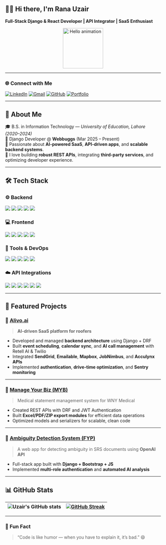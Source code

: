 ## 🧑‍💻 Hi there, I'm **Rana Uzair**  
**Full-Stack Django & React Developer | API Integrator | SaaS Enthusiast**

<p align="center">
<img src="https://media.giphy.com/media/1fhj2FW0661V3Nb2Me/giphy.gif" width="130" alt="Hello animation">
</p>

---

### 🌐 Connect with Me
[![LinkedIn](https://img.shields.io/badge/LinkedIn-0077B5?style=for-the-badge&logo=linkedin&logoColor=white)](https://pk.linkedin.com/in/rana-uzair-983773279) 
[![Gmail](https://img.shields.io/badge/Email-D14836?style=for-the-badge&logo=gmail&logoColor=white)](mailto:ranauzair686@gmail.com)
[![GitHub](https://img.shields.io/badge/GitHub-171515?style=for-the-badge&logo=github&logoColor=white)](https://github.com/Ranauzair686)
[![Portfolio](https://img.shields.io/badge/Website-Alivo.ai-00bcd4?style=for-the-badge&logo=google-chrome&logoColor=white)](http://alivo.ai)

---

## 🚀 About Me
🎓 B.S. in Information Technology — *University of Education, Lahore (2020–2024)*  
💼 Django Developer @ **Webbuggs** (Mar 2025 – Present)  
🧠 Passionate about **AI-powered SaaS**, **API-driven apps**, and **scalable backend systems**.  
💬 I love building **robust REST APIs**, integrating **third-party services**, and optimizing developer experience.  

---

## 🛠️ Tech Stack

### ⚙️ Backend
<p>
<img src="https://img.shields.io/badge/Python-3776AB?style=for-the-badge&logo=python&logoColor=white" />
<img src="https://img.shields.io/badge/Django-092E20?style=for-the-badge&logo=django&logoColor=white" />
<img src="https://img.shields.io/badge/DRF-ff1709?style=for-the-badge&logo=django&logoColor=white" />
<img src="https://img.shields.io/badge/MySQL-005C84?style=for-the-badge&logo=mysql&logoColor=white" />
<img src="https://img.shields.io/badge/SQLite-003B57?style=for-the-badge&logo=sqlite&logoColor=white" />
</p>

### 💻 Frontend
<p>
<img src="https://img.shields.io/badge/React-20232A?style=for-the-badge&logo=react&logoColor=61DAFB" />
<img src="https://img.shields.io/badge/JavaScript-F7DF1E?style=for-the-badge&logo=javascript&logoColor=000" />
<img src="https://img.shields.io/badge/HTML5-E34F26?style=for-the-badge&logo=html5&logoColor=white" />
<img src="https://img.shields.io/badge/CSS3-1572B6?style=for-the-badge&logo=css3&logoColor=white" />
<img src="https://img.shields.io/badge/Bootstrap-563D7C?style=for-the-badge&logo=bootstrap&logoColor=white" />
</p>

### 🧩 Tools & DevOps
<p>
<img src="https://img.shields.io/badge/Git-F05032?style=for-the-badge&logo=git&logoColor=white" />
<img src="https://img.shields.io/badge/GitHub-171515?style=for-the-badge&logo=github&logoColor=white" />
<img src="https://img.shields.io/badge/Docker-2CA5E0?style=for-the-badge&logo=docker&logoColor=white" />
<img src="https://img.shields.io/badge/Sentry-362D59?style=for-the-badge&logo=sentry&logoColor=white" />
<img src="https://img.shields.io/badge/Postman-FF6C37?style=for-the-badge&logo=postman&logoColor=white" />
</p>

### ☁️ API Integrations
<p>
<img src="https://img.shields.io/badge/Google%20Calendar-4285F4?style=for-the-badge&logo=google-calendar&logoColor=white" />
<img src="https://img.shields.io/badge/Microsoft%20Graph-0078D4?style=for-the-badge&logo=microsoft&logoColor=white" />
<img src="https://img.shields.io/badge/Mapbox-000000?style=for-the-badge&logo=mapbox&logoColor=white" />
<img src="https://img.shields.io/badge/Twilio-F22F46?style=for-the-badge&logo=twilio&logoColor=white" />
<img src="https://img.shields.io/badge/SendGrid-0085CA?style=for-the-badge&logo=sendgrid&logoColor=white" />
<img src="https://img.shields.io/badge/OpenAI-412991?style=for-the-badge&logo=openai&logoColor=white" />
</p>

---

## 🧠 Featured Projects

### 🔹 [Alivo.ai](http://alivo.ai)
> **AI-driven SaaS platform for roofers**

- Developed and managed **backend architecture** using Django + DRF  
- Built **event scheduling**, **calendar sync**, and **AI call management** with Retell AI & Twilio  
- Integrated **SendGrid**, **Emailable**, **Mapbox**, **JobNimbus**, and **Acculynx APIs**  
- Implemented **authentication**, **drive-time optimization**, and **Sentry monitoring**

---

### 🔹 [Manage Your Biz (MYB)](https://github.com/Ranauzair686)
> Medical statement management system for WNY Medical

- Created REST APIs with DRF and JWT Authentication  
- Built **Excel/PDF/ZIP export modules** for efficient data operations  
- Optimized models and serializers for scalable, clean code  

---

### 🔹 [Ambiguity Detection System (FYP)](https://github.com/Ranauzair686/FYP)
> A web app for detecting ambiguity in SRS documents using **OpenAI API**

- Full-stack app built with **Django + Bootstrap + JS**  
- Implemented **multi-role authentication** and **automated AI analysis**

---

## 📊 GitHub Stats
| ![Uzair's GitHub stats](https://github-readme-stats.vercel.app/api?username=Ranauzair686&show_icons=true&theme=material-palenight) | [![GitHub Streak](https://github-readme-streak-stats.herokuapp.com?user=Ranauzair686&theme=material-palenight)](https://github.com/Ranauzair686) |
|---|---|

---

### 🧩 Fun Fact
> “Code is like humor — when you have to explain it, it’s bad.” 😄
